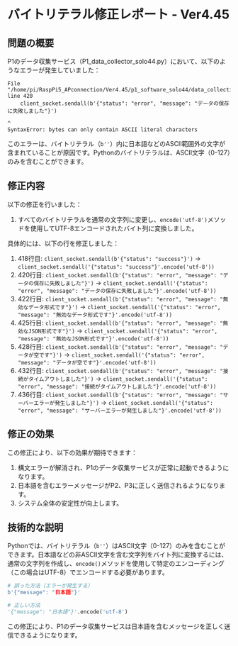 # バイトリテラル修正レポート - Ver4.45

## 問題の概要

P1のデータ収集サービス（P1_data_collector_solo44.py）において、以下のようなエラーが発生していました：

```
File "/home/pi/RaspPi5_APconnection/Ver4.45/p1_software_solo44/data_collection/P1_data_collector_solo44.py", line 420
    client_socket.sendall(b'{"status": "error", "message": "データの保存に失敗しました"}')
                                                                            ^
SyntaxError: bytes can only contain ASCII literal characters
```

このエラーは、バイトリテラル（`b''`）内に日本語などのASCII範囲外の文字が含まれていることが原因です。Pythonのバイトリテラルは、ASCII文字（0-127）のみを含むことができます。

## 修正内容

以下の修正を行いました：

1. すべてのバイトリテラルを通常の文字列に変更し、`encode('utf-8')`メソッドを使用してUTF-8エンコードされたバイト列に変換しました。

具体的には、以下の行を修正しました：

1. 418行目: `client_socket.sendall(b'{"status": "success"}')` → `client_socket.sendall('{"status": "success"}'.encode('utf-8'))`
2. 420行目: `client_socket.sendall(b'{"status": "error", "message": "データの保存に失敗しました"}')` → `client_socket.sendall('{"status": "error", "message": "データの保存に失敗しました"}'.encode('utf-8'))`
3. 422行目: `client_socket.sendall(b'{"status": "error", "message": "無効なデータ形式です"}')` → `client_socket.sendall('{"status": "error", "message": "無効なデータ形式です"}'.encode('utf-8'))`
4. 425行目: `client_socket.sendall(b'{"status": "error", "message": "無効なJSON形式です"}')` → `client_socket.sendall('{"status": "error", "message": "無効なJSON形式です"}'.encode('utf-8'))`
5. 428行目: `client_socket.sendall(b'{"status": "error", "message": "データが空です"}')` → `client_socket.sendall('{"status": "error", "message": "データが空です"}'.encode('utf-8'))`
6. 432行目: `client_socket.sendall(b'{"status": "error", "message": "接続がタイムアウトしました"}')` → `client_socket.sendall('{"status": "error", "message": "接続がタイムアウトしました"}'.encode('utf-8'))`
7. 436行目: `client_socket.sendall(b'{"status": "error", "message": "サーバーエラーが発生しました"}')` → `client_socket.sendall('{"status": "error", "message": "サーバーエラーが発生しました"}'.encode('utf-8'))`

## 修正の効果

この修正により、以下の効果が期待できます：

1. 構文エラーが解消され、P1のデータ収集サービスが正常に起動できるようになります。
2. 日本語を含むエラーメッセージがP2、P3に正しく送信されるようになります。
3. システム全体の安定性が向上します。

## 技術的な説明

Pythonでは、バイトリテラル（`b''`）はASCII文字（0-127）のみを含むことができます。日本語などの非ASCII文字を含む文字列をバイト列に変換するには、通常の文字列を作成し、`encode()`メソッドを使用して特定のエンコーディング（この場合はUTF-8）でエンコードする必要があります。

```python
# 誤った方法（エラーが発生する）
b'{"message": "日本語"}'

# 正しい方法
'{"message": "日本語"}'.encode('utf-8')
```

この修正により、P1のデータ収集サービスは日本語を含むメッセージを正しく送信できるようになります。